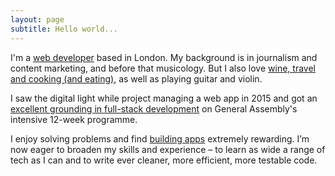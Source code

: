 ```yaml
---
layout: page
subtitle: Hello world...
---
```


I'm a <a class="index-links" href="/portfolio"><span class="white">web developer</span></a> based in London. My background is in journalism and content marketing, and before that musicology. But I also love <a class="index-links" href="/about"><span class="white">wine, travel and cooking (and eating)</span></a>, as well as playing guitar and violin.

I saw the digital light while project managing a web app in 2015 and got an <a class="index-links" href="/skills"><span class="white">excellent grounding in full-stack development</span></a> on General Assembly's intensive 12-week programme. 

I enjoy solving problems and find <a class="index-links" href="/portfolio"><span class="white">building apps</span></a> extremely rewarding. I’m now eager to broaden my skills and experience – to learn as wide a range of tech as I can and to write ever cleaner, more efficient, more testable code.